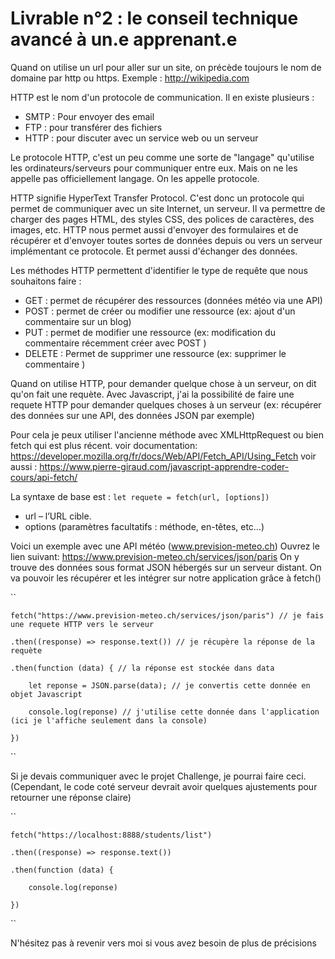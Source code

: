 # Livrable n°2 : le conseil technique avancé à un.e apprenant.e


Quand on utilise un url pour aller sur un site, on précède toujours le nom de domaine par http ou https. Exemple : http://wikipedia.com

HTTP est le nom d'un protocole de communication. 
Il en existe plusieurs :
- SMTP : Pour envoyer des email
- FTP : pour transférer des fichiers
- HTTP : pour discuter avec un service web ou un serveur

Le protocole HTTP, c'est un peu comme une sorte de "langage" qu'utilise les ordinateurs/serveurs pour communiquer entre eux. Mais on ne les appelle pas officiellement langage. On les appelle protocole.

HTTP signifie HyperText Transfer Protocol.
C'est donc un protocole qui permet de communiquer avec un site Internet, un serveur. Il va permettre de charger des pages HTML, des styles CSS, des polices de caractères, des images, etc. HTTP nous permet aussi d'envoyer des formulaires et de récupérer et d'envoyer toutes sortes de données depuis ou vers un serveur implémentant ce protocole. Et permet aussi d'échanger des données.

Les méthodes HTTP permettent d'identifier le type de requête que nous souhaitons faire :
- GET : permet de récupérer des ressources (données météo via une API)
- POST : permet de créer ou modifier une ressource (ex: ajout d'un commentaire sur un blog)
- PUT : permet de modifier une ressource (ex: modification du commentaire récemment créer avec POST )
- DELETE : Permet de supprimer une ressource (ex: supprimer le commentaire )

Quand on utilise HTTP, pour demander quelque chose à un serveur, on dit qu'on fait une requète.
Avec Javascript, j'ai la possibilité de faire une requete HTTP pour demander quelques choses à un serveur (ex: récupérer des données sur une API, des données JSON par exemple)

Pour cela je peux utiliser l'ancienne méthode avec XMLHttpRequest ou bien fetch qui est plus récent.
voir documentation: https://developer.mozilla.org/fr/docs/Web/API/Fetch_API/Using_Fetch
voir aussi : https://www.pierre-giraud.com/javascript-apprendre-coder-cours/api-fetch/ 

La syntaxe de base est :
``
let requete = fetch(url, [options])
``

- url – l’URL cible.
- options (paramètres facultatifs : méthode, en-têtes, etc…)



Voici un exemple avec une API météo (www.prevision-meteo.ch)
Ouvrez le lien suivant: https://www.prevision-meteo.ch/services/json/paris
On y trouve des données sous format JSON hébergés sur un serveur distant.
On va pouvoir les récupérer et les intégrer sur notre application grâce à fetch()

``

    fetch("https://www.prevision-meteo.ch/services/json/paris") // je fais une requete HTTP vers le serveur

    .then((response) => response.text()) // je récupère la réponse de la requète

    .then(function (data) { // la réponse est stockée dans data

        let reponse = JSON.parse(data); // je convertis cette donnée en objet Javascript

        console.log(reponse) // j'utilise cette donnée dans l'application (ici je l'affiche seulement dans la console)

    })
``

Si je devais communiquer avec le projet Challenge, je pourrai faire ceci. (Cependant, le code coté serveur devrait avoir quelques ajustements pour retourner une réponse claire)

``

    fetch("https://localhost:8888/students/list")

    .then((response) => response.text()) 

    .then(function (data) { 

        console.log(reponse) 

    })
``

N'hésitez pas à revenir vers moi si vous avez besoin de plus de précisions